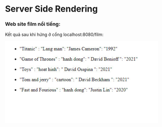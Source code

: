 # Server Side Rendering

### Web site film nổi tiếng:
Kết quả sau khi hứng ở cổng localhost:8080/film:

![alt text](z2569114970825_2a77376c3214281203983d1c295ceb54.jpg)